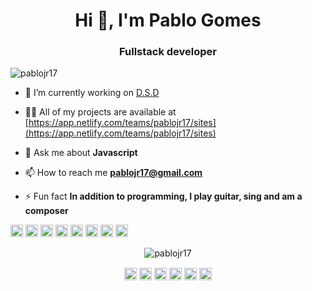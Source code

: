<h1 align="center">Hi 👋, I'm Pablo Gomes</h1>
<h3 align="center">Fullstack developer</h3>
<p align="left"> <img src="https://komarev.com/ghpvc/?username=pablojr17" alt="pablojr17" /> </p>

- 🔭 I’m currently working on [D.S.D](https://github.com/pablojr17/DSD-Don-t-Stop-Dev-)

- 👨‍💻 All of my projects are available at [https://app.netlify.com/teams/pablojr17/sites](https://app.netlify.com/teams/pablojr17/sites)

- 💬 Ask me about **Javascript**

- 📫 How to reach me **pablojr17@gmail.com**

- ⚡ Fun fact **In addition to programming, I play guitar, sing and am a composer**

<p align="left"><img src="https://konpa.github.io/devicon/devicon.git/icons/react/react-original-wordmark.svg" alt="react" width="20" height="20"/> <img src="https://konpa.github.io/devicon/devicon.git/icons/css3/css3-original-wordmark.svg" alt="css3" width="20" height="20"/> <img src="https://konpa.github.io/devicon/devicon.git/icons/html5/html5-original-wordmark.svg" alt="html5" width="20" height="20"/> <img src="https://konpa.github.io/devicon/devicon.git/icons/javascript/javascript-original.svg" alt="javascript" width="20" height="20"/> <img src="https://konpa.github.io/devicon/devicon.git/icons/typescript/typescript-original.svg" alt="typescript" width="20" height="20"/> <img src="https://konpa.github.io/devicon/devicon.git/icons/postgresql/postgresql-original-wordmark.svg" alt="postgresql" width="20" height="20"/> <img src="https://konpa.github.io/devicon/devicon.git/icons/nodejs/nodejs-original-wordmark.svg" alt="nodejs" width="20" height="20"/> <img src="https://konpa.github.io/devicon/devicon.git/icons/linux/linux-original.svg" alt="linux" width="20" height="20"/></p><p align="center"> <img src="https://github-readme-stats.vercel.app/api?username=pablojr17&show_icons=true" alt="pablojr17" /> </p>

<p align="center">
<a href="https://twitter.com/josepablojr" target="blank"><img align="center" src="https://cdn.jsdelivr.net/npm/simple-icons@3.0.1/icons/twitter.svg" alt="josepablojr" height="20" width="20" /></a>
<a href="https://linkedin.com/in/pablo-r-gomes" target="blank"><img align="center" src="https://cdn.jsdelivr.net/npm/simple-icons@3.0.1/icons/linkedin.svg" alt="pablo-r-gomes" height="20" width="20" /></a>
<a href="https://stackoverflow.com/https://pt.stackoverflow.com/users/167102/pablo-jos%c3%a9" target="blank"><img align="center" src="https://cdn.jsdelivr.net/npm/simple-icons@3.0.1/icons/stackoverflow.svg" alt="https://pt.stackoverflow.com/users/167102/pablo-jos%c3%a9" height="20" width="20" /></a>
<a href="https://fb.com/pablo.joserocha.7/" target="blank"><img align="center" src="https://cdn.jsdelivr.net/npm/simple-icons@3.0.1/icons/facebook.svg" alt="pablo.joserocha.7/" height="20" width="20" /></a>
<a href="https://instagram.com/pablo.r.gomes" target="blank"><img align="center" src="https://cdn.jsdelivr.net/npm/simple-icons@3.0.1/icons/instagram.svg" alt="pablo.r.gomes" height="20" width="20" /></a>
<a href="https://www.youtube.com/c/https://www.youtube.com/channel/ucrtsxqkmfh7cnxmvv1vpiyg?view_as=subscriber" target="blank"><img align="center" src="https://cdn.jsdelivr.net/npm/simple-icons@3.0.1/icons/youtube.svg" alt="https://www.youtube.com/channel/ucrtsxqkmfh7cnxmvv1vpiyg?view_as=subscriber" height="20" width="20" /></a>
</p>
